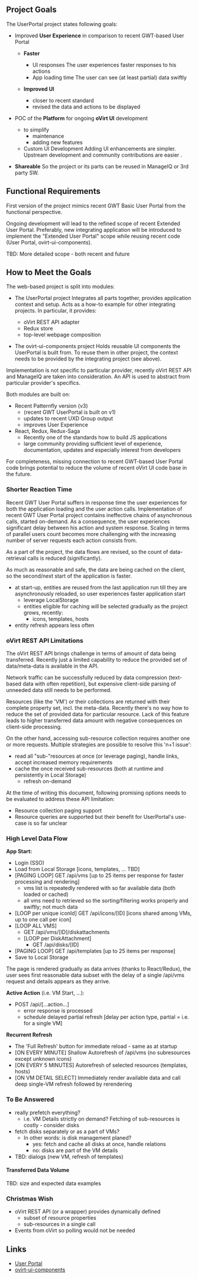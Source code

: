 ## Project Goals
The UserPortal project states following goals:

- Improved **User Experience** in comparison to recent GWT-based User Portal
    - **Faster**  
        - UI responses
        The user experiences faster responses to his actions
        - App loading time
        The user can see (at least partial) data swiftly
        
    - **Improved UI**
        - closer to recent standard
        - revised the data and actions to be displayed
    
- POC of the **Platform** for ongoing **oVirt UI** development
    - to simplify
        - maintenance
        - adding new features
    - Custom UI Development
      Adding UI enhancements are simpler.
      Upstream development and community contributions are easier .

- **Shareable**
  So the project or its parts can be reused in ManageIQ or 3rd party SW.
    
## Functional Requirements
First version of the project mimics recent GWT Basic User Portal from the functional perspective.

Ongoing development will lead to the refined scope of recent Extended User Portal.
Preferably, new integrating application will be introduced to implement the "Extended User Portal" scope while reusing recent code (User Portal, ovirt-ui-components).
 
TBD: More detailed scope - both recent and future
    
## How to Meet the Goals

The web-based project is split into modules:

- The UserPortal project
  Integrates all parts together, provides application context and setup.
  Acts as a how-to example for other integrating projects.
  In particular, it provides:
    - oVirt REST API adapter
    - Redux store
    - top-level webpage composition              
  
- The ovirt-ui-components project
  Holds reusable UI components the UserPortal is built from.
  To reuse them in other project, the context needs to be provided by the integrating project (see above).

Implementation is not specific to particular provider, recently oVirt REST API and ManageIQ are taken into consideration.
An API is used to abstract from particular provider's specifics.

Both modules are built on:

- Recent Patternfly version (v3)
    - (recent GWT UserPortal is built on v1)
    - updates to recent UXD Group output     
    - improves User Experience
- React, Redux, Redux-Saga
    - Recently one of the standards how to build JS applications
    - large community providing sufficient level of experience, documentation, updates and especially interest from developers 

For completeness, missing connection to recent GWT-based User Portal code brings potential to reduce the volume of recent oVirt UI code base in the future.
    
### Shorter Reaction Time
Recent GWT User Portal suffers in response time the user experiences for both the application loading and the user action calls.
Implementation of recent GWT User Portal project contains ineffective chains of asynchronous calls, started on-demand. 
As a consequence, the user experiences significant delay between his action and system response.
Scaling in terms of parallel users count becomes more challenging with the increasing number of server requests each action consists from.

As a part of the project, the data flows are revised, so the count of data-retrieval calls is reduced (significantly).

As much as reasonable and safe, the data are being cached on the client, so the second/next start of the application is faster.

- at start-up, entities are reused from the last application run till they are asynchronously reloaded, so user experiences faster application start
    - leverage LocalStorage
    - entities eligible for caching will be selected gradually as the project grows, recently:
        - icons, templates, hosts
- entity refresh appears less often
    
### oVirt REST API Limitations    
The oVirt REST API brings challenge in terms of amount of data being transferred.
Recently just a limited capability to reduce the provided set of data/meta-data is available in the API.

Network traffic can be successfully reduced by data compression (text-based data with often repetition), but expensive client-side parsing of unneeded data still needs to be performed. 

Resources (like the 'VM') or their collections are returned with their complete property set, incl. the meta-data. 
Recently there's no way how to reduce the set of provided data for particular resource.
Lack of this feature leads to higher transferred data amount with negative consequences on client-side processing.

On the other hand, accessing sub-resource collection requires another one or more requests.
Multiple strategies are possible to resolve this 'n+1 issue':

- read all "sub-"resources at once (or leverage paging), handle links, accept increased memory requirements
- cache the once received sub-resources (both at runtime and persistently in Local Storage)
    - refresh on-demand
     
At the time of writing this document, following promising options needs to be evaluated to address these API limitation:
 
- Resource collection paging support
- Resource queries are supported but their benefit for UserPortal's use-case is so far unclear
 
### High Level Data Flow
**App Start:**

- Login (SSO)
- Load from Local Storage [icons, templates, ... TBD]
- [PAGING LOOP] GET /api/vms [up to 25 items per response for faster processing and rendering]
    - vms list is repeatedly rendered with so far available data (both loaded or cached)
    - all vms need to retrieved so the sorting/filtering works properly and swiftly; not much data
- [LOOP per unique iconId] GET /api/icons/[ID] [icons shared among VMs, up to one call per icon]
- [LOOP ALL VMS]
    - GET /api/vms/[ID]/diskattachments
    - [LOOP per DiskAttachment]
        - GET /api/disks/[ID]
- [PAGING LOOP] GET /api/templates [up to 25 items per response]
- Save to Local Storage

The page is rendered gradually as data arrives (thanks to React/Redux), the user sees first reasonable data subset with the delay of a single /api/vms request and details appears as they arrive.

**Active Action** (i.e. VM Start, ...):

- POST /api/[...action...]
    - error response is processed
    - schedule delayed partial refresh [delay per action type, partial = i.e. for a single VM]
    
**Recurrent Refresh**

- The 'Full Refresh' button for immediate reload - same as at startup 
- \[ON EVERY MINUTE\] Shallow Autorefresh of /api/vms (no subresources except unknown icons)
- \[ON EVERY 5 MINUTES\] Autorefresh of selected resources (templates, hosts)
- \[ON VM DETAIL SELECT\] Immediately render available data and call deep single-VM refresh followed by rerendering

    
### To Be Answered

- really prefetch everything?
    - i.e. VM Details strictly on demand? Fetching of sub-resources is costly - consider disks
- fetch disks separately or as a part of VMs?
    - In other words: is disk management planed?
        - yes: fetch and cache all disks at once, handle relations
        - no: disks are part of the VM details
- TBD: dialogs (new VM, refresh of templates)

#### Transferred Data Volume
TBD: size and expected data examples

### Christmas Wish
- oVirt REST API (or a wrapper) provides dynamically defined
    - subset of resource properties
    - sub-resources in a single call      
- Events from oVirt
  so polling would not be needed  

## Links

- [User Portal](https://github.com/mareklibra/userportal)
- [ovirt-ui-components](https://github.com/matobet/ovirt-ui-components)

